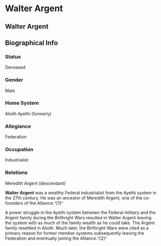 # Walter Argent
## Walter Argent

		

## Biographical Info

### Status

Deceased

### Gender

Male

### Home System

Alioth
Ayethi (formerly)

### Allegiance

Federation

### Occupation

Industrialist

### Relations

Meredith Argent (descendant)

**Walter Argent** was a wealthy Federal industrialist from the Ayethi system in the 27th century. He was an ancestor of Meredith Argent, one of the co-founders of the Alliance.^[1]^

A power struggle in the Ayethi system between the Federal military and the Argent family during the Birthright Wars resulted in Walter Argent leaving the system with as much of the family wealth as he could take. The Argent family resettled in Alioth. Much later, the Birthright Wars were cited as a primary reason for former member systems subsequently leaving the Federation and eventually joining the Alliance.^[2]^